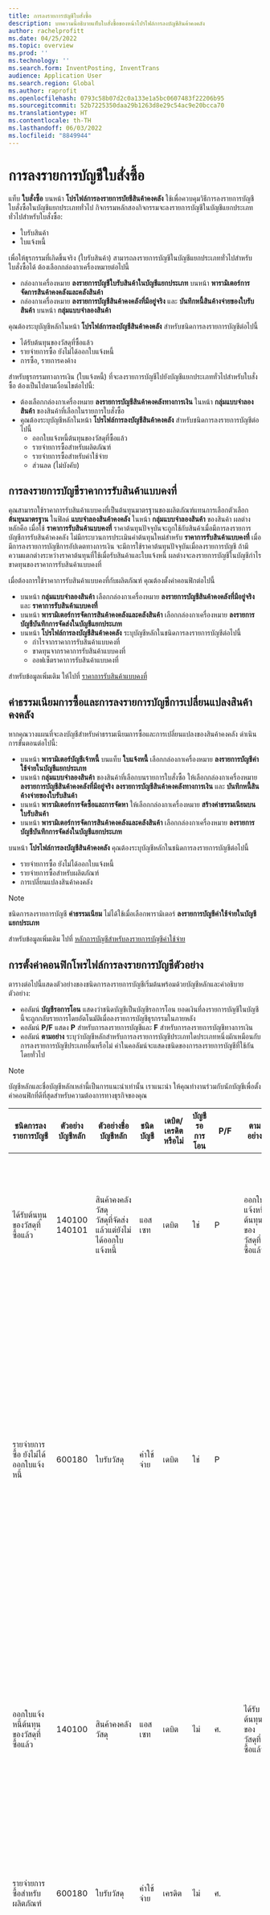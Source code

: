 ```yaml
---
title: การลงรายการบัญชีใบสั่งซื้อ
description: บทความนี้อธิบายแท็บใบสั่งซื้อของหน้าโปรไฟล์การลงบัญชีสินค้าคงคลัง
author: rachelprofitt
ms.date: 04/25/2022
ms.topic: overview
ms.prod: ''
ms.technology: ''
ms.search.form: InventPosting, InventTrans
audience: Application User
ms.search.region: Global
ms.author: raprofit
ms.openlocfilehash: 0793c58b07d2c0a133e1a5bc0607483f22206b95
ms.sourcegitcommit: 52b7225350daa29b1263d8e29c54ac9e20bcca70
ms.translationtype: HT
ms.contentlocale: th-TH
ms.lasthandoff: 06/03/2022
ms.locfileid: "8849944"
---
```

# <a name="purchase-order-posting"></a>การลงรายการบัญชีใบสั่งซื้อ

แท็บ **ใบสั่งซื้อ** บนหน้า **โปรไฟล์การลงรายการบัยชีสินค้าคงคลัง** ใช้เพื่อควบคุมวิธีการลงรายการบัญชีใบสั่งซื้อในบัญชีแยกประเภททั่วไป กิจกรรมหลักสองกิจกรรมจะลงรายการบัญชีในบัญชีแยกประเภททั่วไปสำหรับใบสั่งซื้อ: 

- ใบรับสินค้า
- ใบแจ้งหนี้

เพื่อให้ธุรกรรมที่เกิดขึ้นจริง (ใบรับสินค้า) สามารถลงรายการบัญชีในบัญชีแยกประเภททั่วไปสำหรับใบสั่งซื้อได้ ต้องเลือกกล่องกาเครื่องหมายต่อไปนี้

- กล่องกาเครื่องหมาย **ลงรายการบัญชีใบรับสินค้าในบัญชีแยกประเภท** บนหน้า **พารามิเตอร์การจัดการสินค้าคงคลังและคลังสินค้า**
- กล่องกาเครื่องหมาย **ลงรายการบัญชีสินค้าคงคลังที่มีอยู่จริง** และ **บันทึกหนี้สินค้างจ่ายของใบรับสินค้า** บนหน้า **กลุ่มแบบจำลองสินค้า**

คุณต้องระบุบัญชีหลักในหน้า **โปรไฟล์การลงบัญชีสินค้าคงคลัง** สำหรับชนิดการลงรายการบัญชีต่อไปนี้

- ได้รับต้นทุนของวัสดุที่ซื้อแล้ว
- รายจ่ายการซื้อ ยังไม่ได้ออกใบแจ้งหนี้
- การซื้อ, รายการคงค้าง

สำหรับธุรกรรมทางการเงิน (ใบแจ้งหนี้) ที่จะลงรายการบัญชีไปยังบัญชีแยกประเภททั่วไปสำหรับใบสั่งซื้อ ต้องเป็นไปตามเงื่อนไขต่อไปนี้:

- ต้องเลือกกล่องกาเครื่องหมาย **ลงรายการบัญชีสินค้าคงคลังทางการเงิน** ในหน้า **กลุ่มแบบจำลองสินค้า** ของสินค้าที่เลือกในรายการใบสั่งซื้อ
- คุณต้องระบุบัญชีหลักในหน้า **โปรไฟล์การลงบัญชีสินค้าคงคลัง** สำหรับชนิดการลงรายการบัญชีต่อไปนี้
  - ออกใบแจ้งหนี้ต้นทุนของวัสดุที่ซื้อแล้ว
  - รายจ่ายการซื้อสำหรับผลิตภัณฑ์
  - รายจ่ายการซื้อสำหรับค่าใช้จ่าย
  - ส่วนลด (ไม่บังคับ)

## <a name="fixed-receipt-price-posting"></a>การลงรายการบัญชีราคาการรับสินค้าแบบคงที่

คุณสามารถใช้ราคาการรับสินค้าแบบคงที่เป็นต้นทุนมาตรฐานของผลิตภัณฑ์แทนการเลือกตัวเลือก **ต้นทุนมาตรฐาน** ในฟิลด์ **แบบจำลองสินค้าคงคลัง** ในหน้า **กลุ่มแบบจำลองสินค้า** ของสินค้า ผลต่างหลักคือ เมื่อใช้ **ราคาการรับสินค้าแบบคงที่** ราคาต้นทุนปัจจุบันจะถูกใช้กับสินค้าเมื่อมีการลงรายการบัญชีการรับสินค้าคงคลัง ไม่มีกระบวนการประเมินค่าต้นทุนใหม่สำหรับ **ราคาการรับสินค้าแบบคงที่** เมื่อมีการลงรายการบัญชีการอัปเดตทางการเงิน จะมีการใช้ราคาต้นทุนปัจจุบันเมื่อลงรายการบัญชี ถ้ามีความแตกต่างระหว่างราคาต้นทุนที่ใช้เมื่อรับสินค้าและใบแจ้งหนี้ ผลต่างจะลงรายการบัญชีในบัญชีกําไรขาดทุนของราคาการรับสินค้าแบบคงที่

เมื่อต้องการใช้ราคาการรับสินค้าแบบคงที่กับผลิตภัณฑ์ คุณต้องตั้งค่าคอนฟิกต่อไปนี้

- บนหน้า **กลุ่มแบบจำลองสินค้า** เลือกกล่องกาเครื่องหมาย **ลงรายการบัญชีสินค้าคงคลังที่มีอยู่จริง** และ **ราคาการรับสินค้าแบบคงที่** 
- บนหน้า **พารามิเตอร์การจัดการสินค้าคงคลังและคลังสินค้า** เลือกกล่องกาเครื่องหมาย **ลงรายการบัญชีบันทึกการจัดส่งในบัญชีแยกประเภท**
- บนหน้า **โปรไฟล์การลงบัญชีสินค้าคงคลัง** ระบุบัญชีหลักในชนิดการลงรายการบัญชีต่อไปนี้
  - กำไรจากราคาการรับสินค้าแบบคงที่
  - ขาดทุนจากราคาการรับสินค้าแบบคงที่
  - ออฟเซ็ตราคาการรับสินค้าแบบคงที่

สำหรับข้อมูลเพิ่มเติม ให้ไปที่ [ราคาการรับสินค้าแบบคงที่](/supply-chain/cost-management/fixed-receipt-price.md)

## <a name="purchase-charges-and-stock-variation-posting"></a>ค่าธรรมเนียมการซื้อและการลงรายการบัญชีการเปลี่ยนแปลงสินค้าคงคลัง

หากคุณวางแผนที่จะลงบัญชีสำหรับค่าธรรมเนียมการซื้อและการเปลี่ยนแปลงของสินค้าคงคลัง ดำเนินการขั้นตอนต่อไปนี้:

- บนหน้า **พารามิเตอร์บัญชีเจ้าหนี้** บนแท็บ **ใบแจ้งหนี้** เลือกกล่องกาเครื่องหมาย **ลงรายการบัญชีค่าใช้จ่ายในบัญชีแยกประเภท**
- บนหน้า **กลุ่มแบบจำลองสินค้า** ของสินค้าที่เลือกบนรายการใบสั่งซื้อ ให้เลือกกล่องกาเครื่องหมาย **ลงรายการบัญชีสินค้าคงคลังที่มีอยู่จริง** **ลงรายการบัญชีสินค้าคงคลังทางการเงิน** และ **บันทึกหนี้สินค้างจ่ายของใบรับสินค้า**
- บนหน้า **พารามิเตอร์การจัดซื้อและการจัดหา** ให้เลือกกล่องกาเครื่องหมาย **สร้างค่าธรรมเนียมบนใบรับสินค้า**
- บนหน้า **พารามิเตอร์การจัดการสินค้าคงคลังและคลังสินค้า** เลือกกล่องกาเครื่องหมาย **ลงรายการบัญชีบันทึกการจัดส่งในบัญชีแยกประเภท**

บนหน้า **โปรไฟล์การลงบัญชีสินค้าคงคลัง** คุณต้องระบุบัญชีหลักในชนิดการลงรายการบัญชีต่อไปนี้

- รายจ่ายการซื้อ ยังไม่ได้ออกใบแจ้งหนี้
- รายจ่ายการซื้อสำหรับผลิตภัณฑ์
- การเปลี่ยนแปลงสินค้าคงคลัง

> [!NOTE]
> ชนิดการลงรายการบัญชี **ค่าธรรมเนียม** ไม่ได้ใช้เมื่อเลือกพารามิเตอร์ **ลงรายการบัญชีค่าใช้จ่ายในบัญชีแยกประเภท**

สำหรับข้อมูลเพิ่มเติม ไปที่ [หลักการบัญชีสำหรับลงรายการบัญชีค่าใช้จ่าย](/supply-chain/cost-management/post-to-charge-account-accounting-principle.md)

## <a name="sample-posting-profile-configuration"></a>การตั้งค่าคอนฟิกโพรไฟล์การลงรายการบัญชีตัวอย่าง

ตารางต่อไปนี้แสดงตัวอย่างของชนิดการลงรายการบัญชีเริ่มต้นพร้อมด้วยบัญชีหลักและคำอธิบายตัวอย่าง:

- คอลัมน์ **บัญชีรอการโอน** แสดงว่าชนิดบัญชีเป็นบัญชีรอการโอน ยอดเงินที่ลงรายการบัญชีในบัญชีนี้จะถูกกลับรายการโดยอัตโนมัติเมื่อลงรายการบัญชีธุรกรรมในภายหลัง 
- คอลัมน์ **P/F** แสดง **P** สำหรับการลงรายการบัญชีและ **F** สำหรับการลงรายการบัญชีทางการเงิน 
- คอลัมน์ **ตามอย่าง** ระบุว่าบัญชีหลักสำหรับการลงรายการบัญชีประเภทใดประเภทหนึ่งมักเหมือนกับการลงรายการบัญชีประเภทอื่นหรือไม่ ค่าในคอลัมน์จะแสดงชนิดของการลงรายการบัญชีที่ใช้กันโดยทั่วไป

> [!NOTE]
> บัญชีหลักและชื่อบัญชีหลักเหล่านี้เป็นการแนะนำเท่านั้น เราแนะนำ<!--note from editor: Via Writing Style Guide.--> ให้คุณทำงานร่วมกับนักบัญชีเพื่อตั้งค่าคอนฟิกที่ดีที่สุดสำหรับความต้องการทางธุรกิจของคุณ


| ชนิดการลงรายการบัญชี | ตัวอย่างบัญชีหลัก | ตัวอย่างชื่อบัญชีหลัก | ชนิดบัญชี | เดบิต/เครดิตหรือไม่ | บัญชีรอการโอน | P/F | ตามอย่าง | คำอธิบาย |
|--------------|---------------------|-------------------------|----------------|----------------|--------------------|----|----------|-----------|
| ได้รับต้นทุนของวัสดุที่ซื้อแล้ว | 140100</br>140101 | สินค้าคงคลังวัสดุ</br>วัสดุที่จัดส่งแล้วแต่ยังไม่ได้ออกใบแจ้งหนี้ | แอสเซท | เดบิต | ใช่ | P | ออกใบแจ้งหนี้ต้นทุนของวัสดุที่ซื้อแล้ว | ใช้เมื่อมีการลงรายการบัญชีใบรับสินค้าตามใบสั่งซื้อ ออฟเซ็ตของบัญชีคือ รายจ่ายการซื้อ ยังไม่ได้ออกใบแจ้งหนี้ ยอดเงินในบัญชีนี้จะกลับรายการเมื่อมีการลงรายการบัญชีใบแจ้งหนี้ของใบสั่งซื้อ |
| รายจ่ายการซื้อ ยังไม่ได้ออกใบแจ้งหนี้ | 600180 | ใบรับวัสดุ | ค่าใช้จ่าย | เดบิต | ใช่ | P | |ใช้เมื่อมีการลงรายการบัญชีใบรับสินค้าตามใบสั่งซื้อ ใบสำคัญสองใบจะถูกสร้างขึ้นเพื่อให้การรับสินค้าติดตามผลต่างของราคาซื้อเมื่อมีการใช้ต้นทุนมาตรฐาน ออฟเซ็ตของบัญชีในใบสำคัญแรกคือรายการคงค้างของการซื้อ ออฟเซ็ตของใบสำคัญที่สองคือผลรวมของบัญชี ต้นทุนของวัสดุที่ซื้อที่ได้รับ และบัญชีผลต่างราคาซื้อ ยอดเงินที่ลงรายการบัญชีไว้ในบัญชีนี้จะกลับรายการเมื่อมีการลงรายการบัญชีใบแจ้งหนี้ของใบสั่งซื้อ |
| ออกใบแจ้งหนี้ต้นทุนของวัสดุที่ซื้อแล้ว | 140100 | สินค้าคงคลังวัสดุ | แอสเซท | เดบิต | ไม่ | ศ.  |ได้รับต้นทุนของวัสดุที่ซื้อแล้ว | ใช้เมื่อลงรายการบัญชีใบแจ้งหนี้ของใบสั่งซื้อ ออฟเซ็ตของบัญชีนี้คือ รายจ่ายการซื้อสำหรับผลิตภัณฑ์ บัญชีนี้แสดงถึงสินค้าคงคลังในงบดุลของคุณ โดยทั่วไป บัญชีที่ใช้จะเป็นบัญชีเดียวกับที่ใช้กับต้นทุนของหน่วยที่จัดส่งและต้นทุนของหน่วยที่ออกใบแจ้งหนี้แล้วในใบสั่งขาย |
| รายจ่ายการซื้อสำหรับผลิตภัณฑ์ | 600180 | ใบรับวัสดุ | ค่าใช้จ่าย | เครดิต | ไม่ | ศ.  | |ใช้เมื่อลงรายการบัญชีใบแจ้งหนี้ของใบสั่งซื้อ ออฟเซ็ตของบัญชีนี้คือ ต้นทุนของวัสดุที่ซื้อแล้ว ที่ซื้อแล้ว บัญชีนี้แสดงถึงสินค้าคงคลังในงบดุลของคุณ |
| กําไรจากราคาการรับสินค้าแบบคงที่ (กําไรจากการซื้อ กําไรจากราคาการรับสินค้าแบบคงที่*) | 510310 | ผลต่างราคาซื้อ | ค่าใช้จ่าย | เครดิต | ไม่ | ศ. | ขาดทุนจากราคาการรับสินค้าแบบคงที่ | ใช้เมื่อลงรายการบัญชีใบแจ้งหนี้ของใบสั่งซื้อ และมีความแตกต่างกันระหว่างราคาที่ออกใบแจ้งหนี้และต้นทุนเริ่มต้นของสินค้า บัญชีนี้จะใช้เมื่อผลต่างสูงกว่า ออฟเซ็ตของบัญชีนี้คือออฟเซ็ตราคาการรับสินค้าแบบคงที่ |
| ขาดทุนจากราคาการรับสินค้าแบบคงที่ (ขาดทุนจากการซื้อ ขาดทุนจากราคาการรับสินค้าแบบคงที่*) | 510310 | ผลต่างราคาซื้อ | ค่าใช้จ่าย | เดบิต | ไม่ | ศ. | กำไรจากราคาการรับสินค้าแบบคงที่ | ใช้เมื่อลงรายการบัญชีใบแจ้งหนี้ของใบสั่งซื้อ และมีความแตกต่างกันระหว่างราคาที่ออกใบแจ้งหนี้และต้นทุนเริ่มต้นของสินค้า บัญชีนี้จะใช้เมื่อผลต่างต่ำกว่า ออฟเซ็ตของบัญชีนี้คือออฟเซ็ตราคาการรับสินค้าแบบคงที่ |
| ออฟเซ็ตจากราคาการรับสินค้าแบบคงที่ (ออฟเซ็ตจากการซื้อ ออฟเซ็ตจากราคาการรับสินค้าแบบคงที่*) | 140900 | การเปลี่ยนแปลงสินค้าคงคลัง | แอสเซท | ทั้งสองรายการ | ไม่ | ศ.  | |ใช้เมื่อลงรายการบัญชีใบแจ้งหนี้ของใบสั่งซื้อ และมีความแตกต่างกันระหว่างราคาที่ออกใบแจ้งหนี้และต้นทุนเริ่มต้นของสินค้า บัญชีนี้คือออฟเซ็ตของบัญชีกำไรและขาดทุนจากราคาการรับสินค้าแบบคงที่ |
| ค่าธรรมเนียม | ไม่ระบุ | ไม่ระบุ | ไม่ระบุ | ไม่ระบุ | ไม่ระบุ | ไม่ระบุ | ไม่ระบุ | บัญชีนี้จะไม่ได้ใช้อีกต่อไป ใช้การเปลี่ยนแปลงสินค้าคงคลังแทน |
| การเปลี่ยนแปลงสินค้าคงคลัง | 600170 | การเปลี่ยนแปลงสินค้าคงคลัง | ค่าใช้จ่าย | เครดิต | ไม่ | ทั้งสองรายการ | | บัญชีนี้จะใช้เมื่อ <ul><li>มีความแตกต่างในราคาต่อหน่วยระหว่างใบรับสินค้าและใบแจ้งหนี้</li><li>มีการลงรายการบัญชีค่าธรรมเนียมไปยังสินค้า</li><li>ต้นทุนทางอ้อม<!--note from editor: Edit okay?--> เพิ่มให้กับสินค้าที่ซื้อแล้ว </li><li>ออฟเซ็ตของบัญชีนี้คือ บัญชีรายจ่ายการซื้อ ยังไม่ได้ออกใบแจ้งหนี้</li></ul> |
| การซื้อ, รายการคงค้าง | 200140 | การซื้อที่คงค้าง | หนี้สิน | เครดิต | Y | P | |ใช้เมื่อลงรายการบัญชีใบรับสินค้าตามใบสั่งซื้อ และเปิดใช้งานตัวเลือกในการรับรู้จํานวนเงินการซื้อ |
| ภาษีขายคงค้างเมื่อรับสินค้า | 250500 | ภาษีขายคงค้าง | หนี้สิน | เครดิต | Y | ทั้งสองรายการ  | |บัญชีนี้จะใช้เมื่อคุณเลือกตัวเลือก **ลงรายการบัญชีภาษีจริง** ใน **พารามิเตอร์การบริหารสินค้าคงคลังและคลังสินค้า** และคุณมีใบสั่งซื้อที่มีภาษี ยอดเงินจะถูกลงรายการบัญชีเมื่อคุณอัปเดตใบสั่งซื้อจริง (ใบรับสินค้า) และกลับรายการเมื่อคุณลงรายการบัญชีใบสั่งซื้อทางการเงิน (ใบแจ้งหนี้) |
| การรับสินทรัพย์ถาวร (เดบิตสินทรัพย์ถาวร*) | 180100 | สินทรัพย์ถาวรที่มีตัวตน | แอสเซท | เดบิต | N | ทั้งสองรายการ | ทั้งสองรายการ | บัญชีนี้จะใช้เมื่อคุณเลือกตัวเลือกในรายการใบสั่งซื้อของสินทรัพย์ถาวร การรวมใบสั่งซื้อได้รับการตั้งค่าคอนฟิกให้ได้รับสินทรัพย์ถาวรเมื่อรับสินค้าหรือใบแจ้งหนี้ สำหรับข้อมูลเพิ่มเติมเกี่ยวกับการรวมใบสั่งซื้อของสินทรัพย์ถาวร ให้ไปที่ [จัดซื้อสินทรัพย์โดยการจัดซื้อ](/fixed-assets/acquire-assets-procurement) |
| รายจ่ายการซื้อสำหรับค่าใช้จ่าย | 618900 | ค่าใช้จ่ายเบ็ดเตล็ด | ค่าใช้จ่าย | เดบิต | N | ทั้งสองรายการ | |ใช้เมื่อลงรายการบัญชีใบรับสินค้าหรือใบแจ้งหนี้ของใบสั่งซื้อที่ไม่ได้เก็บในคลังสินค้า หรือมีการใช้ประเภทการจัดซื้อ |
| การชำระเงินล่วงหน้า | 132190 | ค่าใช้จ่ายที่จ่ายล่วงหน้าแล้ว | แอสเซท | เดบิต | N | ทั้งสองรายการ | | ใช้เมื่อประมวลผลใบแจ้งหนี้การล่วงหน้าในใบสั่งซื้อ |


\*ค่าที่แสดงในเครื่องหมายวงเล็บแสดงถึงค่าที่ใช้ในฟิลด์ **ชนิดการลงรายการบัญชี** บนหน้า **ธุรกรรมใบสำคัญ** คุณสามารถดู **ชนิดการลงรายการบัญชี** ในหน้า **ธุรกรรมใบสำคัญ** บนแท็บ **ทั่วไป**

## <a name="fixed-asset-posting-with-purchase-orders"></a>การลงรายการบัญชีสินทรัพย์ถาวรพร้อมด้วยใบสั่งซื้อ

ถ้าคุณใช้โมดูล **สินทรัพย์ถาวร** และวางแผนที่จะซื้อสินทรัพย์ถาวรผ่านใบสั่งซื้อ คุณต้องตั้งค่าคอนฟิกชนิดการลงรายการบัญชี **การรับสินทรัพย์ถาวร** บนแท็บ **ใบสั่งซื้อ** ของหน้า **โปรไฟล์การลงรายการบัญชีสินค้าคงคลัง** สำหรับข้อมูลเพิ่มเติม ให้ไปที่ [การรวมสินทรัพย์ถาวร](/fixed-assets/fixed-asset-integration.md) และ [สร้างและรับสินทรัพย์จากบัญชีเจ้าหนี้](/fixed-assets/tasks/create-acquire-assets-accounts-payable.md)

## <a name="prepayment-purchase-order-invoice-posting"></a>การลงรายการบัญชีใบแจ้งหนี้ของใบสั่งซื้อการชำระเงินล่วงหน้า

ถ้าคุณวางแผนที่จะใช้คุณลักษณะ **ใบแจ้งหนี้สำหรับการชำระเงินล่วงหน้า** ของใบสั่งซื้อ ต้องเลือกชนิดการลงรายการบัญชี **การชำระเงินล่วงหน้า** บนแท็บ **ใบสั่งซื้อ** บนหน้า **โปรไฟล์การลงบัญชีสินค้าคงคลัง** สำหรับข้อมูลเพิ่มเติม ให้ไปที่ [ใบแจ้งหนี้สำหรับการชำระเงินล่วงหน้าเปรียบเทียบกับการชำระเงินล่วงหน้า](/accounts-payable/prepayments-invoices-vs-prepayments.md)

## <a name="purchase-requisition-and-purchase-order-confirmation-posting"></a>การลงรายการบัญชีการยืนยันใบขอซื้อและใบสั่งซื้อ

การยืนยันใบขอซื้อและใบสั่งซื้อยังสามารถตั้งค่าคอนฟิกให้ลงรายการบัญชีภาระผูกพันที่เกิดขึ้นก่อนและภาระผูกพันไปที่บัญชีแยกประเภททั่วไป การลงรายการบัญชีเหล่านี้ควบคุมโดยข้อกำหนดการลงรายการบัญชี สำหรับข้อมูลเพิ่มเติม ไปที่ [เกี่ยวกับภาระผูกพันของใบสั่งซื้อ](/dynamicsax-2012/appuser-itpro/about-purchase-order-encumbrances)

## <a name="procurement-category-posting"></a>การลงรายการบัญชีประเภทการจัดซื้อ

แทนที่จะตั้งค่าการลงรายการบัญชีสินค้าคงคลังสำหรับสินค้าทั้งหมด กลุ่มสินค้า หรือสินค้ารายการเดียว คุณสามารถตั้งค่าประเภทและควบคุมการลงรายการบัญชีในบัญชีแยกประเภทตามประเภทการจัดซื้อ สำหรับข้อมูลเพิ่มเติมเกี่ยวกับการตั้งค่าประเภทและการกําหนดประเภทให้กับผลิตภัณฑ์ ให้ไปที่ [การตั้งค่าคอนฟิกโปรไฟล์การลงรายการบัญชีตัวอย่าง](#sample-posting-profile-configuration) ก่อนหน้านี้ในบทความนี้

เมื่อใช้ประเภทที่มีใบสั่งซื้อหรือใบแจ้งหนี้ของผู้จัดจำหน่าย การจัดประเภทตามลำดับชั้นต้องมอบหมายให้กับชนิด **ประเภทการจัดซื้อตามลำดับชั้น** บนหน้า **การกำหนดบทบาทของการจัดประเภทตามลำดับชั้น**

### <a name="vendor-invoices-with-procurement-categories"></a>ประเภทใบแจ้งหนี้ของผู้จัดจำหน่ายพร้อมการจัดซื้อ

ถ้าองค์กรของคุณใช้ใบสั่งซื้อกับการซื้อบางรายการ ไม่ใช่ใบสั่งซื้ออื่น คุณสามารถประมวลผลใบแจ้งหนี้ที่เกี่ยวข้องกับใบสั่งซื้อแบบอื่นได้หลายวิธี ซึ่งรวมถึงการใช้สมุดรายวันใน **บัญชีเจ้าหนี้** หรือโดยหน้า **ใบแจ้งหนี้ของผู้จัดจำหน่ายที่ค้างอยู่** ซึ่งใช้ในการสร้างใบแจ้งหนี้ของใบสั่งซื้อ เมื่อสร้างใบแจ้งหนี้ให้กับใบแจ้งหนี้ที่เกี่ยวข้องกับใบสั่งที่ไม่ใช่ใบสั่งซื้อ คุณจะต้องสร้างประเภทการจัดซื้อให้กับค่าใช้จ่ายแต่ละชนิด คุณจะต้องแม็ปประเภทกับบัญชีค่าใช้จ่ายที่ถูกต้องในหน้า **โปรไฟล์การลงรายการบัญชีสินค้าคงคลัง**

จํานวนประเภทที่แน่นอนจะแตกต่างกันไปตามจํานวนบัญชีค่าใช้จ่ายที่คุณใช้ในการลงรายการบัญชีใบแจ้งหนี้ของคุณ คุณจะต้องมีประเภทการจัดซื้ออย่างน้อยหนึ่งประเภทต่อบัญชีหลักแต่ละบัญชีที่คุณจะออกใบแจ้งหนี้ตามใบสั่งที่ไม่ใช่ใบสั่งซื้อ คุณสามารถใช้ประเภทได้หลายประเภทในหนึ่งบัญชีหลัก ซึ่งสามารถมีประโยชน์ต่อการใช้งาน ความสามารถในการค้นหา และการรายงานชนิดของค่าใช้จ่ายที่คุณใช้

### <a name="benefits-of-using-procurement-categories-for-vendor-invoices"></a>ประโยชน์ของการใช้ประเภทการจัดซื้อสำหรับใบแจ้งหนี้ของผู้จัดจำหน่าย

บางประโยชน์ของการใช้ประเภทการจัดซื้อสำหรับใบแจ้งหนี้ของผู้จัดจำหน่ายรวมถึง:

- ประสบการณ์ของผู้ใช้ที่สอดคล้องกัน: เมื่อคุณตั้งค่าคอนฟิกประเภทการจัดซื้อให้กับค่าใช้จ่ายที่เกี่ยวข้องกับใบสั่งที่ไม่ใช่ใบสั่งซื้อทั้งหมด ผู้ใช้สามารถได้รับการฝึกอบรมในกระบวนการหนึ่งกระบวนการของการออกใบแจ้งหนี้โดยใช้หน้า **ใบแจ้งหนี้ของผู้จัดจำหน่ายที่ค้างอยู่**
- ประสบการณ์การรายงานที่ปรับปรุงแล้ว: เมื่อคุณตั้งค่าคอนฟิกประเภทการจัดซื้อให้กับสินค้าทั้งหมดและค่าใช้จ่ายที่เกี่ยวข้องกับใบสั่งที่ไม่ใช่ใบสั่งซื้อ รายงานการใช้จ่ายการจัดซื้อจะวิเคราะห์การใช้จ่ายโดยเรียงตามผู้จัดจำหน่าย ประเภท และอื่นๆ
- เวิร์กโฟลว์ที่สอดคล้องกัน: เมื่อคุณใช้ **ใบแจ้งหนี้ของผู้จัดจำหน่ายที่ค้างอยู่** เพื่อประมวลผลใบแจ้งหนี้ทั้งหมด คุณสามารถสร้างเวิร์กโฟลว์ที่สอดคล้องกันและกระบวนการอนุมัติได้โดยใช้เวิร์กโฟลว์เดียว

## <a name="consignment-inventory-posting"></a>การลงรายการบัญชีสินค้าคงคลังที่มีการส่งมอบ

สินค้าคงคลังที่มีการส่งมอบใช้การลงรายการบัญชีแยกประเภทเดียวกันกับสินค้าที่ซื้ออื่นๆ ผลต่างที่สำคัญคือ เมื่อได้รับสินค้าคงคลัง จะไม่มีการบันทึกธุรกรรมบัญชีแยกประเภท เมื่อต้องการโอนย้ายความเป็นเจ้าของไปยังองค์กร เมื่อลงรายการบัญชีสมุดรายวัน **การเปลี่ยนแปลงความเป็นเจ้าของสินค้าคงคลัง** ใบสำคัญจะถูกสร้างขึ้นเพื่อบันทึกต้นทุนของสินค้า สำหรับข้อมูลเพิ่มเติม ไปที่ [ตั้งค่าการส่งมอบ](/supply-chain/inventory/consignment.md)
